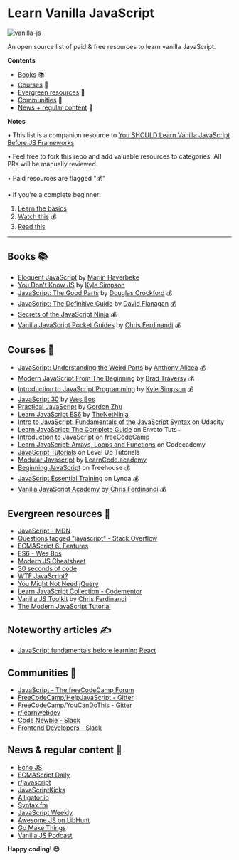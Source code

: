 # Learn Vanilla JavaScript

![vanilla-js](https://snipcart.com/media/203715/vanilla-js.jpeg)

An open source list of paid &amp; free resources to learn vanilla JavaScript.

**Contents**

- [Books](#books-) 📚
- [Courses](#courses-) 🎒
- [Evergreen resources](#evergreen-resources-) 🌲
- [Communities](#communities-) 💬
- [News + regular content](#news--regular-content-) 📩

**Notes**

• This list is a companion resource to [You SHOULD Learn Vanilla JavaScript Before JS Frameworks](https://snipcart.com/blog/learn-vanilla-javascript-before-using-js-frameworks)

• Feel free to fork this repo and add valuable resources to categories. All PRs will be manually reviewed.

• Paid resources are flagged "💰"

• If you're a complete beginner:

1. [Learn the basics](https://learn.freecodecamp.org/javascript-algorithms-and-data-structures/basic-javascript)
2. [Watch this](https://www.udemy.com/understand-javascript/) 💰
3. [Read this](https://github.com/getify/You-Dont-Know-JS)

***

## Books 📚

- [Eloquent JavaScript](https://eloquentjavascript.net/) by [Marijn Haverbeke](https://twitter.com/MarijnJH)
- [You Don't Know JS](https://github.com/getify/You-Dont-Know-JS) by [Kyle Simpson](https://twitter.com/getify)
- [JavaScript: The Good Parts](http://shop.oreilly.com/product/9780596517748.do) by [Douglas Crockford](http://www.crockford.com/) 💰
- [JavaScript: The Definitive Guide](http://shop.oreilly.com/product/9780596805531.do) by [David Flanagan](https://twitter.com/__DavidFlanagan) 💰
- [Secrets of the JavaScript Ninja](https://www.manning.com/books/secrets-of-the-javascript-ninja-second-edition) 💰
- [Vanilla JavaScript Pocket Guides](https://vanillajsguides.com/) by [Chris Ferdinandi](https://twitter.com/ChrisFerdinandi) 💰

## Courses 🎒

- [JavaScript: Understanding the Weird Parts](https://www.udemy.com/understand-javascript/) by [Anthony Alicea](https://twitter.com/anthonypalicea) 💰
- [Modern JavaScript From The Beginning](https://www.udemy.com/modern-javascript-from-the-beginning/) by [Brad Traversy](https://twitter.com/traversymedia) 💰
- [Introduction to JavaScript Programming](https://frontendmasters.com/courses/javascript-basics/) by [Kyle Simpson](https://twitter.com/getify) 💰
- [JavaScript 30](https://javascript30.com/) by [Wes Bos](https://twitter.com/wesbos)
- [Practical JavaScript](https://watchandcode.com/p/practical-javascript) by [Gordon Zhu](https://twitter.com/gordon_zhu)
- [Learn JavaScript ES6](https://www.awesomecodingvideos.com/learn-javascript-es6-by-the-net-ninja/) by [TheNetNinja](https://twitter.com/thenetninjauk)
- [Intro to JavaScript: Fundamentals of the JavaScript Syntax](https://www.udacity.com/course/intro-to-javascript--ud803) on Udacity
- [Learn JavaScript: The Complete Guide](https://code.tutsplus.com/series/learn-javascript-the-complete-guide--cms-1112) on Envato Tuts+
- [Introduction to JavaScript](https://learn.freecodecamp.org/javascript-algorithms-and-data-structures/basic-javascript) on freeCodeCamp
- [Learn JavaScript: Arrays, Loops and Functions](https://www.codecademy.com/learn/introduction-to-javascript) on Codecademy
- [JavaScript Tutorials](https://www.leveluptutorials.com/tutorials/javascript-tutorials) on Level Up Tutorials
- [Modular Javascript](https://www.awesomecodingvideos.com/modular-javascript/) by [LearnCode.academy](https://twitter.com/learncodeacad)
- [Beginning JavaScript](https://teamtreehouse.com/tracks/beginning-javascript) on Treehouse 💰
- [JavaScript Essential Training](https://www.lynda.com/JavaScript-tutorials/JavaScript-Essential-Training/574716-2.html) on Lynda 💰
- [Vanilla JavaScript Academy](https://vanillajsacademy.com/) by [Chris Ferdinandi](https://twitter.com/ChrisFerdinandi) 💰

## Evergreen resources 🌲

- [JavaScript - MDN](https://developer.mozilla.org/en-US/docs/Web/JavaScript)
- [Questions tagged "javascript" - Stack Overflow](https://stackoverflow.com/questions/tagged/javascript)
- [ECMAScript 6: Features](http://es6-features.org/)
- [ES6 - Wes Bos](https://wesbos.com/category/es6/)
- [Modern JS Cheatsheet](https://mbeaudru.github.io/modern-js-cheatsheet/)
- [30 seconds of code](https://30secondsofcode.org/)
- [WTF JavaScript?](https://github.com/denysdovhan/wtfjs)
- [You Might Not Need jQuery](http://youmightnotneedjquery.com/)
- [Learn JavaScript Collection - Codementor](https://www.codementor.io/collections/learn-javascript-bwbck52i3)
- [Vanilla JS Toolkit](https://vanillajstoolkit.com/) by [Chris Ferdinandi](https://twitter.com/ChrisFerdinandi)
- [The Modern JavaScript Tutorial](https://javascript.info)

## Noteworthy articles ✍️

- [JavaScript fundamentals before learning React](https://www.robinwieruch.de/javascript-fundamentals-react-requirements/)


## Communities 💬

- [JavaScript - The freeCodeCamp Forum](https://forum.freecodecamp.org/c/javascript)
- [FreeCodeCamp/HelpJavaScript - Gitter](https://gitter.im/FreeCodeCamp/HelpJavaScript)
- [FreeCodeCamp/YouCanDoThis - Gitter](https://gitter.im/FreeCodeCamp/YouCanDoThis)
- [r/learnwebdev](https://www.reddit.com/r/learnwebdev/)
- [Code Newbie - Slack](https://codenewbie.typeform.com/to/uwsWlZ)
- [Frontend Developers - Slack](http://frontenddevelopers.org/)

## News & regular content 📩

- [Echo JS](http://www.echojs.com/)
- [ECMAScript Daily](https://ecmascript-daily.github.io/)
- [r/javascript](https://www.reddit.com/r/javascript/)
- [JavaScriptKicks](http://javascriptkicks.com/)
- [Alligator.io](https://alligator.io/js/)
- [Syntax.fm](https://syntax.fm/)
- [JavaScript Weekly](https://javascriptweekly.com/)
- [Awesome JS on LibHunt](https://js.libhunt.com/)
- [Go Make Things](https://gomakethings.com/)
- [Vanilla JS Podcast](https://vanillajspodcast.com/)

**Happy coding! 😊**
